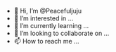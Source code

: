 - 👋 Hi, I’m @Peacefuljuju
- 👀 I’m interested in ...
- 🌱 I’m currently learning ...
- 💞️ I’m looking to collaborate on ...
- 📫 How to reach me ...

<!---
Peacefuljuju/Peacefuljuju is a ✨ special ✨ repository because its `README.md` (this file) appears on your GitHub profile.
You can click the Preview link to take a look at your changes.
--->
